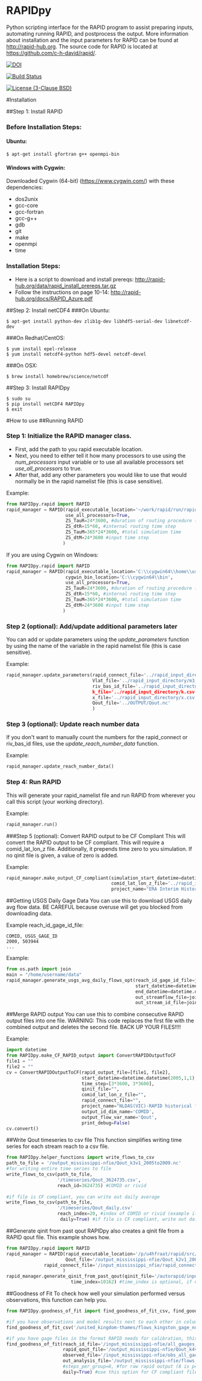 # RAPIDpy

Python scripting interface for the RAPID program to assist preparing inputs, automating running RAPID, and postprocess the output.
More information about installation and the input parameters for RAPID can be found at http://rapid-hub.org.
The source code for RAPID is located at https://github.com/c-h-david/rapid/.

[![DOI](https://zenodo.org/badge/doi/10.5281/zenodo.45149.svg)](http://dx.doi.org/10.5281/zenodo.45149)

[![Build Status](https://travis-ci.org/erdc-cm/RAPIDpy.svg?branch=master)](https://travis-ci.org/erdc-cm/RAPIDpy)

[![License (3-Clause BSD)](https://img.shields.io/badge/license-BSD%203--Clause-yellow.svg)](https://github.com/erdc-cm/RAPIDpy/blob/master/LICENSE)

#Installation

##Step 1: Install RAPID

### Before Installation Steps:
#### Ubuntu:
```
$ apt-get install gfortran g++ openmpi-bin
```
#### Windows with Cygwin:
Downloaded Cygwin (64-bit) (https://www.cygwin.com/) with these dependencies:
- dos2unix
- gcc-core
- gcc-fortran
- gcc-g++
- gdb
- git
- make
- openmpi
- time

### Installation Steps:
- Here is a script to download and install prereqs: http://rapid-hub.org/data/rapid_install_prereqs.tar.gz
- Follow the instructions on page 10-14: http://rapid-hub.org/docs/RAPID_Azure.pdf

##Step 2: Install netCDF4
###On Ubuntu:
```
$ apt-get install python-dev zlib1g-dev libhdf5-serial-dev libnetcdf-dev
```
###On Redhat/CentOS:
```
$ yum install epel-release
$ yum install netcdf4-python hdf5-devel netcdf-devel
```
###On OSX:
```
$ brew install homebrew/science/netcdf
```
##Step 3: Install RAPIDpy
```
$ sudo su
$ pip install netCDF4 RAPIDpy
$ exit
```
#How to use
##Running RAPID
### Step 1: Initialize the RAPID manager class. 
- First, add the path to you rapid executable location. 
- Next, you need to either tell it how many processors to use using the *num_processors* input variable or to use all available processors set *use_all_processors* to true.
- After that, add any other parameters you would like to use that would normally be in the rapid namelist file (this is case sensitive).


Example:
```python
from RAPIDpy.rapid import RAPID
rapid_manager = RAPID(rapid_executable_location='~/work/rapid/run/rapid'
                      use_all_processors=True,                          
                      ZS_TauR=24*3600, #duration of routing procedure (time step of runoff data)
                      ZS_dtR=15*60, #internal routing time step
                      ZS_TauM=365*24*3600, #total simulation time 
                      ZS_dtM=24*3600 #input time step 
                     )
```
If you are using Cygwin on Windows:
```python
from RAPIDpy.rapid import RAPID
rapid_manager = RAPID(rapid_executable_location='C:\\cygwin64\\home\\username\\work\\rapid\\run\\rapid',
                      cygwin_bin_location='C:\\cygwin64\\bin',
                      use_all_processors=True,                          
                      ZS_TauR=24*3600, #duration of routing procedure (time step of runoff data)
                      ZS_dtR=15*60, #internal routing time step
                      ZS_TauM=365*24*3600, #total simulation time 
                      ZS_dtM=24*3600 #input time step 
                     )
```

### Step 2 (optional): Add/update additional parameters later
You can add or update parameters using the *update_parameters* function by using the name of the variable in the rapid namelist file (this is case sensitive).


Example:
```python
rapid_manager.update_parameters(rapid_connect_file='../rapid_input_directory/rapid_connect.csv',
                                Vlat_file='../rapid_input_directory/m3_riv.nc',
                                riv_bas_id_file='../rapid_input_directory/riv_bas_id.csv,
                                k_file='../rapid_input_directory/k.csv',
                                x_file='../rapid_input_directory/x.csv',
                                Qout_file='../OUTPUT/Qout.nc'
                                )
```
### Step 3 (optional): Update reach number data
If you don't want to manually count the numbers for the rapid_connect or riv_bas_id files, use the *update_reach_number_data* function.


Example:
```python
rapid_manager.update_reach_number_data()
```

### Step 4: Run RAPID
This will generate your rapid_namelist file and run RAPID from wherever you call this script (your working directory).

Example:
```python
rapid_manager.run()
```

###Step 5 (optional): Convert RAPID output to be CF Compliant
This will convert the RAPID output to be CF compliant. This will require a comid_lat_lon_z file.
Additionally, it prepends time zero to you simulation. If no qinit file is given, a value of zero is added.

Example:
```python
rapid_manager.make_output_CF_compliant(simulation_start_datetime=datetime.datetime(1980, 1, 1),
                                       comid_lat_lon_z_file='../rapid_input_directory/comid_lat_lon_z.csv',
                                       project_name="ERA Interim Historical flows by US Army ERDC") 
```
##Getting USGS Daily Gage Data
You can use this to download USGS daily avg flow data. BE CAREFUL because overuse will get you blocked from downloading data.


Example reach_id_gage_id_file:
```
COMID, USGS_GAGE_ID
2000, 503944
...
```

Example:
```python
from os.path import join
main = "/home/username/data"
rapid_manager.generate_usgs_avg_daily_flows_opt(reach_id_gage_id_file=join(main,"mississippi_usgsgage_id_comid.csv"),
												start_datetime=datetime.datetime(2000,1,1),
												end_datetime=datetime.datetime(2014,12,31),
												out_streamflow_file=join(main,"streamflow_2000_2014.csv"), 
												out_stream_id_file=join(main,"streamid_2000_2014.csv"))
```
												
##Merge RAPID output
You can use this to combine consecutive RAPID output files into one file. WARNING: This code replaces the first file with the combined output and deletes the second file. BACK UP YOUR FILES!!!!

Example:
```python
import datetime
from RAPIDpy.make_CF_RAPID_output import ConvertRAPIDOutputToCF
file1 = ""
file2 = ""
cv = ConvertRAPIDOutputToCF(rapid_output_file=[file1, file2],
                            start_datetime=datetime.datetime(2005,1,1),
                            time_step=[3*3600, 3*3600],
                            qinit_file="",
                            comid_lat_lon_z_file="",
                            rapid_connect_file="",
                            project_name="NLDAS(VIC)-RAPID historical flows by US Army ERDC",
                            output_id_dim_name='COMID',
                            output_flow_var_name='Qout',
                            print_debug=False)
cv.convert()
```

##Write Qout timeseries to csv file
This function simplifies writing time series for each stream reach to a csv file.

```python
from RAPIDpy.helper_functions import write_flows_to_csv
path_to_file = '/output_mississippi-nfie/Qout_k3v1_2005to2009.nc'
#for writing entire time series to file
write_flows_to_csv(path_to_file,
                   '/timeseries/Qout_3624735.csv', 
		           reach_id=3624735) #COMID or rivid
		   
#if file is CF compliant, you can write out daily average
write_flows_to_csv(path_to_file, 
                   '/timeseries/Qout_daily.csv'
		           reach_index=20, #index of COMID or rivid (example if you already know index instead if reach_id)
		            daily=True) #if file is CF compliant, write out daily flows
```

##Generate qinit from past qout
RAPIDpy also creates a qinit file from a RAPID qout file. This example shows how.
```python
from RAPIDpy.rapid import RAPID
rapid_manager = RAPID(rapid_executable_location='/p/u4hfraat/rapid/src/rapid',
                      Qout_file='/output_mississippi-nfie/Qout_k2v1_2005to2009.nc', 
		      rapid_connect_file='/input_mississippi_nfie/rapid_connect_ECMWF.csv'
                     )
rapid_manager.generate_qinit_from_past_qout(qinit_file='/autorapid/input_mississippi_nfie/Qinit_2008_flood.csv',
					    time_index=10162) #time_index is optional, if not included it will be last time step
```
##Goodness of Fit
To check how well your simulation performed versus observations, this function can help you.
```python
from RAPIDpy.goodness_of_fit import find_goodness_of_fit_csv, find_goodness_of_fit

#if you have observations and model results next to each other in columns, this works for you
find_goodness_of_fit_csv('/united_kingdom-thames/flows_kingston_gage_noah.csv')

#if you have gage files in the format RAPID needs for calibration, this will generate a file for you with results
find_goodness_of_fit(reach_id_file='/input_mississippi-nfie/all_gauges_nfie_id.csv',
                     rapid_qout_file='/output_mississippi-nfie/Qout_k4v2_2005to2014.nc',
                     observed_file='/input_mississippi-nfie/obs_all_gauges_nfie.csv',
                     out_analysis_file='/output_mississippi-nfie/flows_analysis_vic_k4v2_2005-14.csv',
                     #steps_per_group=8, #for raw rapid output (8 is produces daily flows for 3-hr timesteps)
                     daily=True) #use this option for CF compliant files
